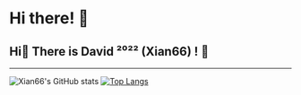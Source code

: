# Hi there! 👋
## Hi👋 There is David ²⁰²² (Xian66) ! 👋
-----
![Xian66's GitHub stats](https://github-readme-stats.vercel.app/api?username=xianyongjian080402&show_icons=true&theme=tokyonight) [![Top Langs](https://github-readme-stats.vercel.app/api/top-langs/?username=xianyongjian080402&langs_count=8)](https://github.com/anuraghazra/github-readme-stats)
<!--
**Xian66/Xian66** is a ✨ _special_ ✨ repository because its `README.md` (this file) appears on your GitHub profile.

Here are some ideas to get you started:

- 🔭 I’m currently working on ...
- 🌱 I’m currently learning ...
- 👯 I’m looking to collaborate on ...
- 🤔 I’m looking for help with ...
- 💬 Ask me about ...
- 📫 How to reach me: ...
- 😄 Pronouns: ...
- ⚡ Fun fact: ...
-->